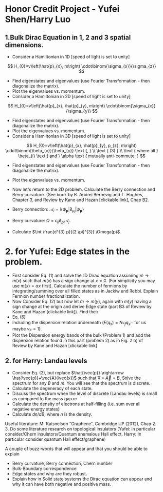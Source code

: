# Honor Credit Project - Yufei Shen/Harry Luo 

## 1.Bulk Dirac Equation in 1, 2 and 3 spatial dimensions.

- Consider a Hamiltonian in 1D [speed of light is set to unity]

$$
H_{0}=v\left(\hat{p}_{x}, m\right) \cdot\binom{\sigma_{x}}{\sigma_{z}}
$$

- Find eigenstates and eigenvalues (use Fourier Transformation - then diagonalize the matrix).
- Plot the eigenvalues vs. momentum.
- Consider a Hamiltonian in 2D [speed of light is set to unity]

$$
H_{0}=v\left(\hat{p}_{x}, \hat{p}_{y}, m\right) \cdot\binom{\sigma_{x}}{\sigma_{y}}
$$

- Find eigenstates and eigenvalues (use Fourier Transformation - then diagonalize the matrix).
- Plot the eigenvalues vs. momentum.
- Consider a Hamiltonian in 3D [speed of light is set to unity]

$$
H_{0}=v\left(\hat{p}_{x}, \hat{p}_{y}, p_{z}, m\right) \cdot\binom{\beta_{x}}{\beta_{y}} \text {, } \\
\text { (3) } \\
\text { where all } \beta_{i} \text { and } \alpha \text { mutually anti-commute. }
$$

- Find eigenstates and eigenvalues (use Fourier Transformation - then diagonalize the matrix).
- Plot the eigenvalues vs. momentum.
- Now let's return to the 2D problem. Calculate the Berry connection and Berry curvature. (See book by B. Andrei Bernevig and T. Hughes, Chapter 3, and Review by Kane and Hazan [clickable link], Chap B2.

- Berry connection: $\mathcal{A}_{i}=i\left\langle\psi_{\mathbf{p}}\right| \partial_{p_{i}}\left|\psi_{\mathbf{p}}\right\rangle$
- Berry curvature: $\Omega=\epsilon_{i j} \partial_{p_{i}} \mathcal{A}_{j}$.
- Calculate $\int \frac{d^{3} p}{(2 \pi]^{3}} \Omega(p)$.


# 2. for Yufei: Edge states in the problem. 

- First consider Eq. (1) and solve the 1D Dirac equation assuming $m \rightarrow m(x)$ such that $m(x)$ has a sign change at $x=0$. (For simplicity you may use $m(x)=\alpha x$ first).
Calculate the number of fermions by integrating/summing over all filled states as in Jackiw and Rebbi. Explain Fermion number fractionalization.
- Now Consider Eq. (2) but now let $m \rightarrow m(y)$, again with $m(y)$ having a sign change at the origin and derive Edge state (part B3 of Review by Kane and Hazan [clickable link]). Find their
- Eq. (6)
- including the dispersion relation underneath $\left(E\left(q_{x}\right)=\hbar v_{f} q_{x}-\right.$ for us maybe $\left.v_{F}=1\right)$.
- Plot the Dispersion energy bands of the bulk (Problem 1) and add the dispersion relation found in this part (problem 2) as in Fig. 2 b) of Review by Kane and Hazan [clickable link]


## 2. for Harry: Landau levels

- Consider Eq. (2), but replace $\hat{\vec{p}} \rightarrow \hat{\vec{p}}+\vec{A}(\vec{x})$ such that $\nabla \times \vec{A}=B$. Solve the spectrum for any $B$ and $m$. You will see that the spectrum is discrete.
- Calculate the degeneracy of each state.
- Discuss the spectrum when the level of discrete (Landau levels) is small as compared to the mass gap $m$
- Calculate the density of electrons at half-filling (i.e. sum over all negative energy states)
- Calculate $d n / d B$, where $n$ is the density.

Useful literature: M. Katsnelson "Graphene", Cambridge UP (2012), Chap 2.
3. Do some literature research on topological insulators (Yufei: in particular consider/Chern insulators/Quantum anamalous Hall effect. Harry: In particular consider quantum Hall effect/graphene)

A couple of buzz-words that will appear and that you should be able to explain

- Berry curvature, Berry connection, Chern number
- Bulk-Boundary correspondence
- Edge states and why are they robust.
- Explain how in Solid state systems the Dirac equation can appear and why it can have both negative and positive mass.

